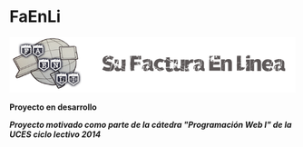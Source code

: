 FaEnLi
======

![Alt text](/public/img/logo_faenli.png?raw=true "Logo FaEnLi")

**Proyecto en desarrollo**

***Proyecto motivado como parte de la cátedra "Programación Web I" de la UCES ciclo lectivo 2014***
